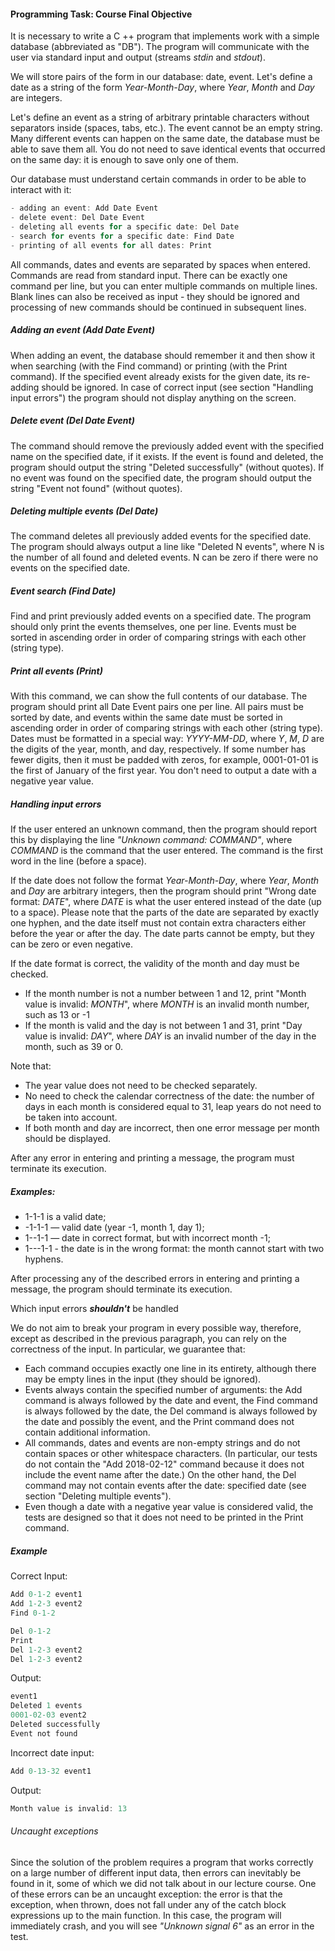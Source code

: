 #### Programming Task: Course Final Objective ####

It is necessary to write a C ++ program that implements work with a simple database (abbreviated as "DB"). The program will communicate with the user via standard input and output (streams *stdin* and *stdout*).

We will store pairs of the form in our database: date, event. Let's define a date as a string of the form *Year-Month-Day*, where *Year*, *Month* and *Day* are integers.

Let's define an event as a string of arbitrary printable characters without separators inside (spaces, tabs, etc.). The event cannot be an empty string. Many different events can happen on the same date, the database must be able to save them all. You do not need to save identical events that occurred on the same day: it is enough to save only one of them.

Our database must understand certain commands in order to be able to interact with it:

```objectivec
- adding an event: Add Date Event
- delete event: Del Date Event
- deleting all events for a specific date: Del Date
- search for events for a specific date: Find Date
- printing of all events for all dates: Print
```

All commands, dates and events are separated by spaces when entered. Commands are read from standard input. There can be exactly one command per line, but you can enter multiple commands on multiple lines. Blank lines can also be received as input - they should be ignored and processing of new commands should be continued in subsequent lines.

##### Adding an event (Add *Date* *Event*) #####
When adding an event, the database should remember it and then show it when searching (with the Find command) or printing (with the Print command). If the specified event already exists for the given date, its re-adding should be ignored. In case of correct input (see section "Handling input errors") the program should not display anything on the screen.

##### Delete event (Del *Date* *Event*) #####
The command should remove the previously added event with the specified name on the specified date, if it exists. If the event is found and deleted, the program should output the string "Deleted successfully" (without quotes). If no event was found on the specified date, the program should output the string "Event not found" (without quotes).

##### Deleting multiple events (Del *Date*) #####
The command deletes all previously added events for the specified date. The program should always output a line like "Deleted N events", where N is the number of all found and deleted events. N can be zero if there were no events on the specified date.

##### Event search (Find *Date*) #####
Find and print previously added events on a specified date. The program should only print the events themselves, one per line. Events must be sorted in ascending order in order of comparing strings with each other (string type).

##### Print all events (Print) #####
With this command, we can show the full contents of our database. The program should print all Date Event pairs one per line. All pairs must be sorted by date, and events within the same date must be sorted in ascending order in order of comparing strings with each other (string type). Dates must be formatted in a special way: *YYYY-MM-DD*, where *Y*, *M*, *D* are the digits of the year, month, and day, respectively. If some number has fewer digits, then it must be padded with zeros, for example, 0001-01-01 is the first of January of the first year. You don't need to output a date with a negative year value.

##### Handling input errors #####
If the user entered an unknown command, then the program should report this by displaying the line *"Unknown command: COMMAND"*, where *COMMAND* is the command that the user entered. The command is the first word in the line (before a space).

If the date does not follow the format *Year-Month-Day*, where *Year*, *Month* and *Day* are arbitrary integers, then the program should print "Wrong date format: *DATE*", where *DATE* is what the user entered instead of the date (up to a space). Please note that the parts of the date are separated by exactly one hyphen, and the date itself must not contain extra characters either before the year or after the day. The date parts cannot be empty, but they can be zero or even negative.

If the date format is correct, the validity of the month and day must be checked.

* If the month number is not a number between 1 and 12, print "Month value is invalid: *MONTH*", where *MONTH* is an invalid month number, such as 13 or -1
* If the month is valid and the day is not between 1 and 31, print "Day value is invalid: *DAY*", where *DAY* is an invalid number of the day in the month, such as 39 or 0.

Note that:

* The year value does not need to be checked separately.
* No need to check the calendar correctness of the date: the number of days in each month is considered equal to 31, leap years do not need to be taken into account.
* If both month and day are incorrect, then one error message per month should be displayed.

After any error in entering and printing a message, the program must terminate its execution.

##### Examples: #####

* 1-1-1 is a valid date;
* -1-1-1 — valid date (year -1, month 1, day 1);
* 1--1-1 — date in correct format, but with incorrect month -1;
* 1---1-1 - the date is in the wrong format: the month cannot start with two hyphens.

After processing any of the described errors in entering and printing a message, the program should terminate its execution.

Which input errors ***shouldn't*** be handled

We do not aim to break your program in every possible way, therefore, except as described in the previous paragraph, you can rely on the correctness of the input. In particular, we guarantee that:

* Each command occupies exactly one line in its entirety, although there may be empty lines in the input (they should be ignored).
* Events always contain the specified number of arguments: the Add command is always followed by the date and event, the Find command is always followed by the date, the Del command is always followed by the date and possibly the event, and the Print command does not contain additional information.
* All commands, dates and events are non-empty strings and do not contain spaces or other whitespace characters. (In particular, our tests do not contain the "Add 2018-02-12" command because it does not include the event name after the date.) On the other hand, the Del command may not contain events after the date: specified date (see section "Deleting multiple events").
* Even though a date with a negative year value is considered valid, the tests are designed so that it does not need to be printed in the Print command.

##### Example #####

Correct Input: 

```objectivec
Add 0-1-2 event1
Add 1-2-3 event2
Find 0-1-2

Del 0-1-2
Print
Del 1-2-3 event2
Del 1-2-3 event2
```
Output:

```objectivec
event1
Deleted 1 events
0001-02-03 event2
Deleted successfully
Event not found
```
Incorrect date input:

```objectivec
Add 0-13-32 event1
```
Output:

```objectivec
Month value is invalid: 13
```

###### Uncaught exceptions ######
Since the solution of the problem requires a program that works correctly on a large number of different input data, then errors can inevitably be found in it, some of which we did not talk about in our lecture course. One of these errors can be an uncaught exception: the error is that the exception, when thrown, does not fall under any of the catch block expressions up to the main function. In this case, the program will immediately crash, and you will see *"Unknown signal 6"* as an error in the test.